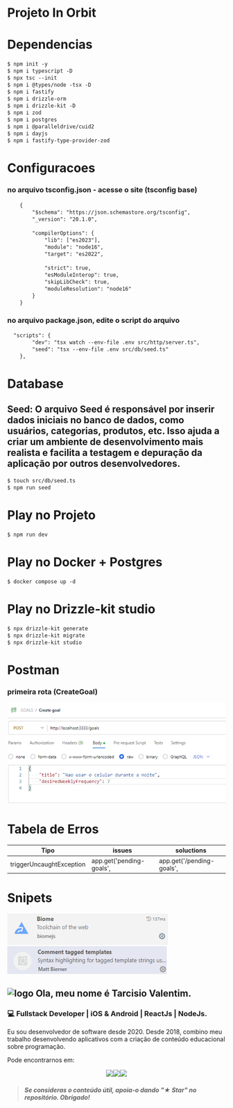 # Projeto In Orbit 

# Dependencias
```
$ npm init -y
$ npm i typescript -D
$ npx tsc --init
$ npm i @types/node -tsx -D
$ npm i fastify
$ npm i drizzle-orm
$ npm i drizzle-kit -D
$ npm i zod
$ npm i postgres
$ npm i @paralleldrive/cuid2
$ npm i dayjs
$ npm i fastify-type-provider-zod
```

# Configuracoes 
### no arquivo tsconfig.json - acesse o site (tsconfig base)
```
    {
        "$schema": "https://json.schemastore.org/tsconfig",
        "_version": "20.1.0",

        "compilerOptions": {
            "lib": ["es2023"],
            "module": "node16",
            "target": "es2022",

            "strict": true,
            "esModuleInterop": true,
            "skipLibCheck": true,
            "moduleResolution": "node16"
        }
    }
```

### no arquivo package.json, edite o script do arquivo 
    
```
  "scripts": {
        "dev": "tsx watch --env-file .env src/http/server.ts",
        "seed": "tsx --env-file .env src/db/seed.ts"
    },
```


# Database 

## Seed: O arquivo Seed é responsável por inserir dados iniciais no banco de dados, como usuários, categorias, produtos, etc. Isso ajuda a criar um ambiente de desenvolvimento mais realista e facilita a testagem e depuração da aplicação por outros desenvolvedores.

```
$ touch src/db/seed.ts
$ npm run seed
```
# Play no Projeto

```
$ npm run dev
```

# Play no Docker + Postgres

```
$ docker compose up -d
```

# Play no Drizzle-kit studio

```
$ npx drizzle-kit generate
$ npx drizzle-kit migrate
$ npx drizzle-kit studio
```

# Postman 
### primeira rota (CreateGoal)

![alt text](./assets/image.png)

# Tabela de Erros


| Tipo | issues | soluctions |
|----------|----------|----------|
| triggerUncaughtException  | app.get('pending-goals',  | app.get('/pending-goals',   |

# Snipets

![alt text](./assets/biome.png)
![alt text](./assets/comm-sql.png)

## ![logo](https://github.com/devtvas/devtvas/blob/main/assets/logo_profile.png?raw=true) Ola, meu nome é Tarcisio Valentim.
### 💻 Fullstack Developer | iOS & Android | ReactJs | NodeJs.


Eu sou desenvolvedor de software desde 2020. Desde 2018, combino meu trabalho desenvolvendo aplicativos com a criação de conteúdo educacional sobre programação.

Pode encontrarnos em:


<div style="display: flex; justify-content: center;">

<a class="social" href="mailto:tarcisio.word@gmail.com" alt="Gmail" >
  <img src="https://img.shields.io/badge/-Gmail-FF0000?style=&labelColor=FF0000&logo=gmail&logoColor=white&link=LINK-DO-SEU-EMAIL" />
</a>

<a class="social" href="https://www.linkedin.com/in/devtvas/" alt="Linkedin" >
  <img src="https://img.shields.io/badge/-Linkedin-0e76a8?style=&logo=Linkedin&logoColor=white&link=LINK-DO-SEU-LINKEDIN" />
</a>

<a class="social" href="https://api.whatsapp.com/send?phone=5562998025403" alt="WhatsApp" >
  <img src="https://img.shields.io/badge/-WhatsApp-25d366?style=&labelColor=25d366&logo=whatsapp&logoColor=white&link=API-DO-SEU-WHATSAPP"/>
</a>

</div>

> ##### Se consideras o conteúdo útil, apoia-o dando "★ Star" no repositório. Obrigado!